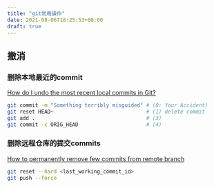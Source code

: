 ```yaml
---
title: "git常用操作"
date: 2021-08-06T18:25:53+08:00
draft: true
---
```


## 撤消

### 删除本地最近的commit

[How do I undo the most recent local commits in Git?](https://stackoverflow.com/a/927386/8566831)

```sh
git commit -m "Something terribly misguided" # (0: Your Accident)
git reset HEAD~                              # (1) delete commit
git add .                                    # (3)
git commit -c ORIG_HEAD                      # (4)
```

### 删除远程仓库的提交commits

[How to permanently remove few commits from remote branch](https://stackoverflow.com/a/41726152/8566831)

```sh
git reset --hard <last_working_commit_id>
git push --force
```
